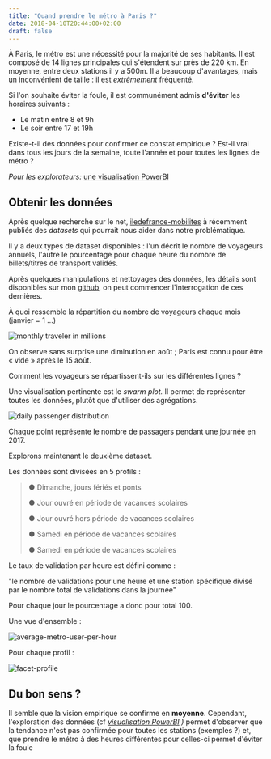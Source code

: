 ```yaml
---
title: "Quand prendre le métro à Paris ?"
date: 2018-04-10T20:44:00+02:00
draft: false
---
```



À Paris, le métro est une nécessité pour la majorité de ses habitants.
Il est composé de 14 lignes principales qui s'étendent sur près de 220
km. En moyenne, entre deux stations il y a 500m. Il a beaucoup
d'avantages, mais un inconvénient de taille : il est *extrêmement*
fréquenté.

Si l'on souhaite éviter la foule, il est communément admis **d'éviter**
les horaires suivants :

* Le matin entre 8 et 9h
* Le soir entre 17 et 19h

Existe-t-il des données pour confirmer ce constat empirique ? Est-il
vrai dans tous les jours de la semaine, toute l'année et pour toutes les
lignes de métro ?

*Pour les explorateurs:* [une visualisation PowerBI](https://app.powerbi.com/view?r=eyJrIjoiNDg0NWRhNTYtMGY1Zi00ZjA5LTlhYTctNDQyYjgyMmI3ZTEwIiwidCI6IjkwYzdhMjBhLWYzNGItNDBiZi1iYzQ4LWI5MjUzYjZmNWQyMCIsImMiOjh9)

**Obtenir les données**
-----------------------

Après quelque recherche sur le net,
[iledefrance-mobilites](https://www.iledefrance-mobilites.fr/)
à récemment publiés des *datasets* qui pourrait nous aider dans notre
problématique.

Il y a deux types de dataset disponibles : l'un décrit le nombre de
voyageurs annuels, l'autre le pourcentage pour chaque heure du nombre de
billets/titres de transport validés.

Après quelques manipulations et nettoyages des données, les
détails sont disponibles sur mon
[github](https://github.com/KhalidCK/metro-paris/tree/master/notebooks),
on peut commencer l'interrogation de ces dernières.

À quoi ressemble la répartition du nombre de voyageurs chaque mois
(janvier = 1 ...)

![monthly traveler in millions](/img/metro/monthly-traveler.png)

On observe sans surprise une diminution en août ; Paris est connu pour
être « vide » après le 15 août.

Comment les voyageurs se répartissent-ils sur les différentes lignes ?

Une visualisation pertinente est le *swarm plot.* Il permet de
représenter toutes les données, plutôt que d'utiliser des agrégations.

![daily passenger distribution](/img/metro/daily-passenger-distribution.png)


Chaque point représente le nombre de passagers pendant une journée en
2017.

Explorons maintenant le deuxième dataset.

Les données sont divisées en 5 profils :

> ● Dimanche, jours fériés et ponts
>
> ● Jour ouvré en période de vacances scolaires
>
> ● Jour ouvré hors période de vacances scolaires
>
> ● Samedi en période de vacances scolaires
>
> ● Samedi en période de vacances scolaires

Le taux de validation par heure est défini comme :

"le nombre de validations pour une heure et une station spécifique
divisé par le nombre total de validations dans la journée"

Pour chaque jour le pourcentage a donc pour total 100.

Une vue d'ensemble :

![average-metro-user-per-hour](/img/metro/average-metro-user-per-hour.png)

Pour chaque profil :

![facet-profile](/img/metro/facet-grid-user-per-hour.png)

**Du bon sens ?**
-----------------

Il semble que la vision empirique se confirme en **moyenne**. Cependant,
l'exploration des données (cf *[visualisation
PowerBI](https://app.powerbi.com/view?r=eyJrIjoiNDg0NWRhNTYtMGY1Zi00ZjA5LTlhYTctNDQyYjgyMmI3ZTEwIiwidCI6IjkwYzdhMjBhLWYzNGItNDBiZi1iYzQ4LWI5MjUzYjZmNWQyMCIsImMiOjh9)
)* permet d'observer que la tendance n'est pas confirmée pour toutes les
stations (exemples ?) et, que prendre le métro à des heures différentes
pour celles-ci permet d'éviter la foule
